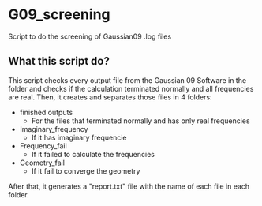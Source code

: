# G09_screening
Script to do the screening of Gaussian09 .log files

## What this script do?
This script checks every output file from the Gaussian 09 Software in the folder and checks if the calculation terminated normally and all frequencies are real. Then, it creates and separates those files in 4 folders:
- finished outputs
  - For the files that terminated normally and has only real frequencies
- Imaginary_frequency
  - If it has imaginary frequencie
- Frequency_fail
  - If it failed to calculate the frequencies
- Geometry_fail
  - If it fail to converge the geometry

After that, it generates a "report.txt" file with the name of each file in each folder. 
